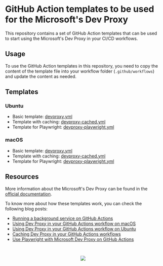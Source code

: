 # GitHub Action templates to be used for the Microsoft's Dev Proxy

This repository contains a set of GitHub Action templates that can be used to start using the Microsoft's Dev Proxy in your CI/CD workflows.

## Usage

To use the GitHub Action templates in this repository, you need to copy the content of the template file into your workflow folder (`.github/workflows`) and update the content as needed.

## Templates

### Ubuntu

- Basic template: [devproxy.yml](./ubuntu/devproxy.yml)
- Template with caching: [devproxy-cached.yml](./ubuntu/devproxy-cached.yml)
- Template for Playwright: [devproxy-playwright.yml](./ubuntu/devproxy-playwright.yml)

### macOS

- Basic template: [devproxy.yml](./macos/devproxy.yml)
- Template with caching: [devproxy-cached.yml](./macos/devproxy-cached.yml)
- Template for Playwright: [devproxy-playwright.yml](./macos/devproxy-playwright.yml)

## Resources

More information about the Microsoft's Dev Proxy can be found in the [official documentation](https://learn.microsoft.com/en-us/microsoft-cloud/dev/dev-proxy/overview).

To know more about how these templates work, you can check the following blog posts:

- [Running a background service on GitHub Actions](https://www.eliostruyf.com/devhack-running-background-service-github-actions)
- [Using Dev Proxy in your GitHub Actions workflow on macOS](https://www.eliostruyf.com/dev-proxy-github-actions-workflow-macos)
- [Using Dev Proxy in your GitHub Actions workflow on Ubuntu](https://www.eliostruyf.com/dev-proxy-github-actions-workflow-ubuntu)
- [Caching Dev Proxy in your GitHub Actions workflows](https://www.eliostruyf.com/caching-dev-proxy-github-actions-workflows)
- [Use Playwright with Microsoft Dev Proxy on GitHub Actions](https://www.eliostruyf.com/playwright-microsoft-dev-proxy-github-actions)

<br />

<p align="center">
  <a href="https://visitorbadge.io/status?path=https%3A%2F%2Fgithub.com%2Festruyf%2Fdevproxy-github-actions-templates"><img src="https://api.visitorbadge.io/api/visitors?path=https%3A%2F%2Fgithub.com%2Festruyf%2Fdevproxy-github-actions-templates&countColor=%23263759" /></a>
</p>
